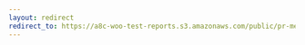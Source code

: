 ```yaml
---
layout: redirect
redirect_to: https://a8c-woo-test-reports.s3.amazonaws.com/public/pr-merge/43261/e2e/index.html
---
```

